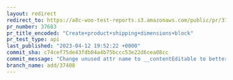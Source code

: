```yaml
---
layout: redirect
redirect_to: https://a8c-woo-test-reports.s3.amazonaws.com/public/pr/37683/api/index.html
pr_number: 37683
pr_title_encoded: "Create+product+shipping+dimensions+block"
pr_test_type: api
last_published: "2023-04-12 19:52:22 +0000"
commit_sha: c74cef75de43fdb04a4b75bccc53e22d6cea08cc
commit_message: "Change unused attr name to __contentEditable to better indicate the p…"
branch_name: add/37408
---
```

